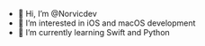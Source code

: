 - 👋 Hi, I’m @Norvicdev
- 👀 I’m interested in iOS and macOS development
- 🌱 I’m currently learning Swift and Python

<!---
Norvicdev/Norvicdev is a ✨ special ✨ repository because its `README.md` (this file) appears on your GitHub profile.
You can click the Preview link to take a look at your changes.
--->
